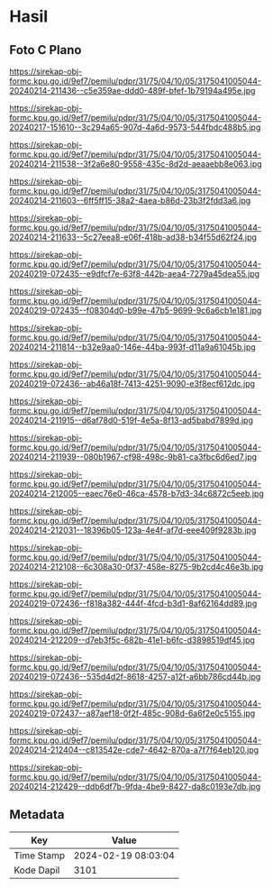 # Hasil

## Foto C Plano

https://sirekap-obj-formc.kpu.go.id/9ef7/pemilu/pdpr/31/75/04/10/05/3175041005044-20240214-211436--c5e359ae-ddd0-489f-bfef-1b79194a495e.jpg

https://sirekap-obj-formc.kpu.go.id/9ef7/pemilu/pdpr/31/75/04/10/05/3175041005044-20240217-151610--3c294a65-907d-4a6d-9573-544fbdc488b5.jpg

https://sirekap-obj-formc.kpu.go.id/9ef7/pemilu/pdpr/31/75/04/10/05/3175041005044-20240214-211538--3f2a6e80-9558-435c-8d2d-aeaaebb8e063.jpg

https://sirekap-obj-formc.kpu.go.id/9ef7/pemilu/pdpr/31/75/04/10/05/3175041005044-20240214-211603--6ff5ff15-38a2-4aea-b86d-23b3f2fdd3a6.jpg

https://sirekap-obj-formc.kpu.go.id/9ef7/pemilu/pdpr/31/75/04/10/05/3175041005044-20240214-211633--5c27eea8-e06f-418b-ad38-b34f55d62f24.jpg

https://sirekap-obj-formc.kpu.go.id/9ef7/pemilu/pdpr/31/75/04/10/05/3175041005044-20240219-072435--e9dfcf7e-63f8-442b-aea4-7279a45dea55.jpg

https://sirekap-obj-formc.kpu.go.id/9ef7/pemilu/pdpr/31/75/04/10/05/3175041005044-20240219-072435--f08304d0-b99e-47b5-9699-9c6a6cb1e181.jpg

https://sirekap-obj-formc.kpu.go.id/9ef7/pemilu/pdpr/31/75/04/10/05/3175041005044-20240214-211814--b32e9aa0-146e-44ba-993f-d11a9a61045b.jpg

https://sirekap-obj-formc.kpu.go.id/9ef7/pemilu/pdpr/31/75/04/10/05/3175041005044-20240219-072436--ab46a18f-7413-4251-9090-e3f8ecf612dc.jpg

https://sirekap-obj-formc.kpu.go.id/9ef7/pemilu/pdpr/31/75/04/10/05/3175041005044-20240214-211915--d6af78d0-519f-4e5a-8f13-ad5babd7899d.jpg

https://sirekap-obj-formc.kpu.go.id/9ef7/pemilu/pdpr/31/75/04/10/05/3175041005044-20240214-211939--080b1967-cf98-498c-9b81-ca3fbc6d6ed7.jpg

https://sirekap-obj-formc.kpu.go.id/9ef7/pemilu/pdpr/31/75/04/10/05/3175041005044-20240214-212005--eaec76e0-46ca-4578-b7d3-34c6872c5eeb.jpg

https://sirekap-obj-formc.kpu.go.id/9ef7/pemilu/pdpr/31/75/04/10/05/3175041005044-20240214-212031--18396b05-123a-4e4f-af7d-eee409f9283b.jpg

https://sirekap-obj-formc.kpu.go.id/9ef7/pemilu/pdpr/31/75/04/10/05/3175041005044-20240214-212108--6c308a30-0f37-458e-8275-9b2cd4c46e3b.jpg

https://sirekap-obj-formc.kpu.go.id/9ef7/pemilu/pdpr/31/75/04/10/05/3175041005044-20240219-072436--f818a382-444f-4fcd-b3d1-8af62164dd89.jpg

https://sirekap-obj-formc.kpu.go.id/9ef7/pemilu/pdpr/31/75/04/10/05/3175041005044-20240214-212209--d7eb3f5c-682b-41e1-b6fc-d3898519df45.jpg

https://sirekap-obj-formc.kpu.go.id/9ef7/pemilu/pdpr/31/75/04/10/05/3175041005044-20240219-072436--535d4d2f-8618-4257-a12f-a6bb786cd44b.jpg

https://sirekap-obj-formc.kpu.go.id/9ef7/pemilu/pdpr/31/75/04/10/05/3175041005044-20240219-072437--a87aef18-0f2f-485c-908d-6a6f2e0c5155.jpg

https://sirekap-obj-formc.kpu.go.id/9ef7/pemilu/pdpr/31/75/04/10/05/3175041005044-20240214-212404--c813542e-cde7-4642-870a-a7f7f64eb120.jpg

https://sirekap-obj-formc.kpu.go.id/9ef7/pemilu/pdpr/31/75/04/10/05/3175041005044-20240214-212429--ddb6df7b-9fda-4be9-8427-da8c0193e7db.jpg


## Metadata

| Key        | Value               |
| ---------- | ------------------- |
| Time Stamp | 2024-02-19 08:03:04 |
| Kode Dapil | 3101                |




